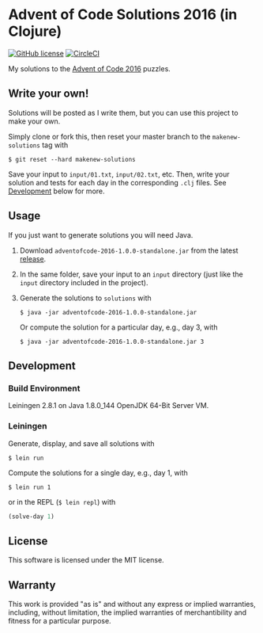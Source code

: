 # Advent of Code Solutions 2016 (in Clojure)

[![GitHub license](https://img.shields.io/github/license/rxedu/adventofcode-2016-clojure.svg)](./LICENSE.txt)
[![CircleCI](https://img.shields.io/circleci/project/github/rxedu/adventofcode-2016/master.svg)](https://circleci.com/gh/rxedu/adventofcode-2016-clojure)

My solutions to the [Advent of Code 2016] puzzles.

## Write your own!

Solutions will be posted as I write them,
but you can use this project to make your own.

Simply clone or fork this,
then reset your master branch to the `makenew-solutions` tag with

```
$ git reset --hard makenew-solutions
```

Save your input to `input/01.txt`, `input/02.txt`, etc.
Then, write your solution and tests for each day
in the corresponding `.clj` files.
See [Development](#development) below for more.

[Advent of Code 2016]: http://adventofcode.com/2016

## Usage

If you just want to generate solutions you will need Java.

1. Download `adventofcode-2016-1.0.0-standalone.jar`
   from the latest [release].
2. In the same folder, save your input to an `input` directory
   (just like the `input` directory included in the project).
3. Generate the solutions to `solutions` with

   ```
   $ java -jar adventofcode-2016-1.0.0-standalone.jar
   ```

   Or compute the solution for a particular day,
   e.g., day 3, with

   ```
   $ java -jar adventofcode-2016-1.0.0-standalone.jar 3
   ```

[release]: https://github.com/rxedu/adventofcode-2016-clojure/releases

## Development

### Build Environment

Leiningen 2.8.1 on Java 1.8.0_144 OpenJDK 64-Bit Server VM.

### Leiningen

Generate, display, and save all solutions with

```
$ lein run
```

Compute the solutions for a single day, e.g., day 1, with

```
$ lein run 1
```

or in the REPL (`$ lein repl`) with

```clojure
(solve-day 1)
```

## License

This software is licensed under the MIT license.

## Warranty

This work is provided "as is" and without any express or
implied warranties, including, without limitation, the implied
warranties of merchantibility and fitness for a particular
purpose.
